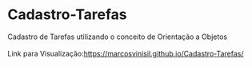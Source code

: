 # Cadastro-Tarefas
 Cadastro de Tarefas utilizando o conceito de Orientação a Objetos <br>
 <br>
 Link para Visualização:https://marcosvinisil.github.io/Cadastro-Tarefas/
